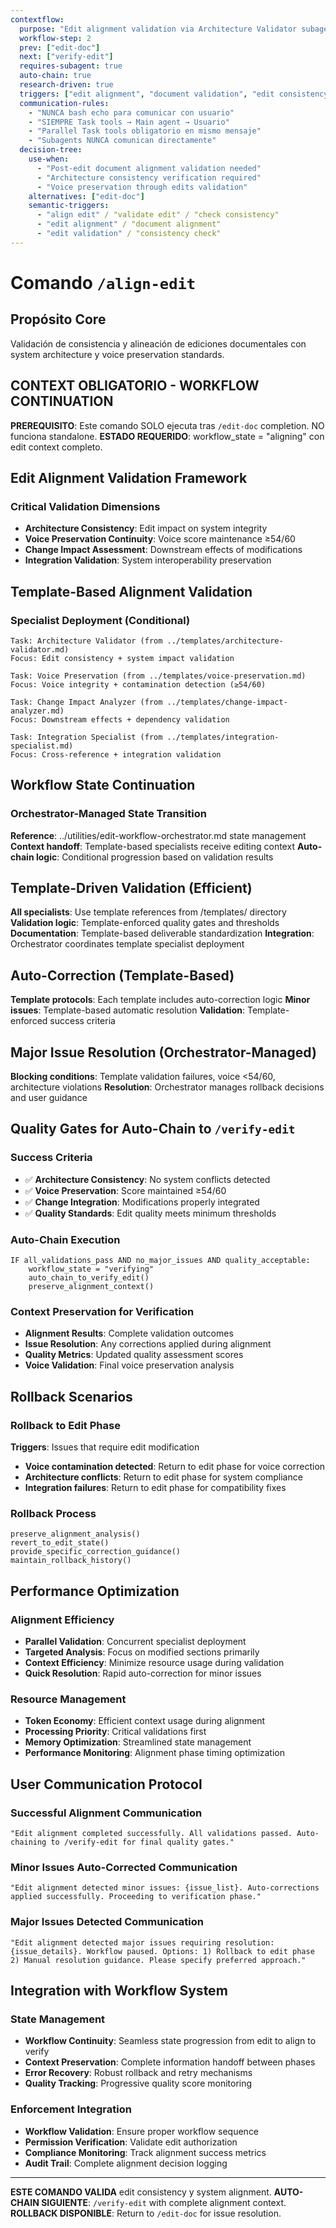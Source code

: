 ```yaml
---
contextflow:
  purpose: "Edit alignment validation via Architecture Validator subagent"
  workflow-step: 2
  prev: ["edit-doc"]
  next: ["verify-edit"]
  requires-subagent: true
  auto-chain: true
  research-driven: true
  triggers: ["edit alignment", "document validation", "edit consistency"]
  communication-rules:
    - "NUNCA bash echo para comunicar con usuario"
    - "SIEMPRE Task tools → Main agent → Usuario"
    - "Parallel Task tools obligatorio en mismo mensaje"
    - "Subagents NUNCA comunican directamente"
  decision-tree:
    use-when:
      - "Post-edit document alignment validation needed"
      - "Architecture consistency verification required"
      - "Voice preservation through edits validation"
    alternatives: ["edit-doc"]
    semantic-triggers:
      - "align edit" / "validate edit" / "check consistency"
      - "edit alignment" / "document alignment"
      - "edit validation" / "consistency check"
---
```


# Comando `/align-edit`

## Propósito Core
Validación de consistencia y alineación de ediciones documentales con system architecture y voice preservation standards.

## CONTEXT OBLIGATORIO - WORKFLOW CONTINUATION

**PREREQUISITO**: Este comando SOLO ejecuta tras `/edit-doc` completion. NO funciona standalone.
**ESTADO REQUERIDO**: workflow_state = "aligning" con edit context completo.

## Edit Alignment Validation Framework

### Critical Validation Dimensions
- **Architecture Consistency**: Edit impact on system integrity
- **Voice Preservation Continuity**: Voice score maintenance ≥54/60
- **Change Impact Assessment**: Downstream effects of modifications
- **Integration Validation**: System interoperability preservation

## Template-Based Alignment Validation

### Specialist Deployment (Conditional)
```
Task: Architecture Validator (from ../templates/architecture-validator.md)
Focus: Edit consistency + system impact validation

Task: Voice Preservation (from ../templates/voice-preservation.md)
Focus: Voice integrity + contamination detection (≥54/60)

Task: Change Impact Analyzer (from ../templates/change-impact-analyzer.md)
Focus: Downstream effects + dependency validation

Task: Integration Specialist (from ../templates/integration-specialist.md)
Focus: Cross-reference + integration validation
```

## Workflow State Continuation

### Orchestrator-Managed State Transition

**Reference**: ../utilities/edit-workflow-orchestrator.md state management
**Context handoff**: Template-based specialists receive editing context
**Auto-chain logic**: Conditional progression based on validation results

## Template-Driven Validation (Efficient)

**All specialists**: Use template references from /templates/ directory
**Validation logic**: Template-enforced quality gates and thresholds
**Documentation**: Template-based deliverable standardization
**Integration**: Orchestrator coordinates template specialist deployment

## Auto-Correction (Template-Based)

**Template protocols**: Each template includes auto-correction logic
**Minor issues**: Template-based automatic resolution
**Validation**: Template-enforced success criteria

## Major Issue Resolution (Orchestrator-Managed)

**Blocking conditions**: Template validation failures, voice <54/60, architecture violations
**Resolution**: Orchestrator manages rollback decisions and user guidance

## Quality Gates for Auto-Chain to `/verify-edit`

### Success Criteria
- ✅ **Architecture Consistency**: No system conflicts detected
- ✅ **Voice Preservation**: Score maintained ≥54/60
- ✅ **Change Integration**: Modifications properly integrated
- ✅ **Quality Standards**: Edit quality meets minimum thresholds

### Auto-Chain Execution
```
IF all_validations_pass AND no_major_issues AND quality_acceptable:
    workflow_state = "verifying"
    auto_chain_to_verify_edit()
    preserve_alignment_context()
```

### Context Preservation for Verification
- **Alignment Results**: Complete validation outcomes
- **Issue Resolution**: Any corrections applied during alignment
- **Quality Metrics**: Updated quality assessment scores
- **Voice Validation**: Final voice preservation analysis

## Rollback Scenarios

### Rollback to Edit Phase
**Triggers**: Issues that require edit modification
- **Voice contamination detected**: Return to edit phase for voice correction
- **Architecture conflicts**: Return to edit phase for system compliance
- **Integration failures**: Return to edit phase for compatibility fixes

### Rollback Process
```
preserve_alignment_analysis()
revert_to_edit_state()
provide_specific_correction_guidance()
maintain_rollback_history()
```

## Performance Optimization

### Alignment Efficiency
- **Parallel Validation**: Concurrent specialist deployment
- **Targeted Analysis**: Focus on modified sections primarily
- **Context Efficiency**: Minimize resource usage during validation
- **Quick Resolution**: Rapid auto-correction for minor issues

### Resource Management
- **Token Economy**: Efficient context usage during alignment
- **Processing Priority**: Critical validations first
- **Memory Optimization**: Streamlined state management
- **Performance Monitoring**: Alignment phase timing optimization

## User Communication Protocol

### Successful Alignment Communication
```
"Edit alignment completed successfully. All validations passed. Auto-chaining to /verify-edit for final quality gates."
```

### Minor Issues Auto-Corrected Communication
```
"Edit alignment detected minor issues: {issue_list}. Auto-corrections applied successfully. Proceeding to verification phase."
```

### Major Issues Detected Communication
```
"Edit alignment detected major issues requiring resolution: {issue_details}. Workflow paused. Options: 1) Rollback to edit phase 2) Manual resolution guidance. Please specify preferred approach."
```

## Integration with Workflow System

### State Management
- **Workflow Continuity**: Seamless state progression from edit to align to verify
- **Context Preservation**: Complete information handoff between phases
- **Error Recovery**: Robust rollback and retry mechanisms
- **Quality Tracking**: Progressive quality score monitoring

### Enforcement Integration
- **Workflow Validation**: Ensure proper workflow sequence
- **Permission Verification**: Validate edit authorization
- **Compliance Monitoring**: Track alignment success metrics
- **Audit Trail**: Complete alignment decision logging

---

**ESTE COMANDO VALIDA** edit consistency y system alignment.
**AUTO-CHAIN SIGUIENTE**: `/verify-edit` with complete alignment context.
**ROLLBACK DISPONIBLE**: Return to `/edit-doc` for issue resolution.